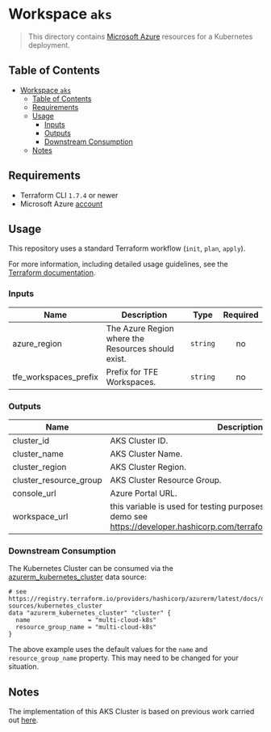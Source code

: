 # Workspace `aks`

> This directory contains [Microsoft Azure](https://registry.terraform.io/providers/hashicorp/azurerm/) resources for a Kubernetes deployment.

## Table of Contents

<!-- TOC -->
* [Workspace `aks`](#workspace-aks)
  * [Table of Contents](#table-of-contents)
  * [Requirements](#requirements)
  * [Usage](#usage)
    * [Inputs](#inputs)
    * [Outputs](#outputs)
    * [Downstream Consumption](#downstream-consumption)
  * [Notes](#notes)
<!-- TOC -->

## Requirements

* Terraform CLI `1.7.4` or newer
* Microsoft Azure [account](https://azure.microsoft.com/free)

## Usage

This repository uses a standard Terraform workflow (`init`, `plan`, `apply`).

For more information, including detailed usage guidelines, see the [Terraform documentation](https://developer.hashicorp.com/terraform/cli/commands).

<!-- BEGIN_TF_DOCS -->
### Inputs

| Name | Description | Type | Required |
|------|-------------|------|:--------:|
| azure_region | The Azure Region where the Resources should exist. | `string` | no |
| tfe_workspaces_prefix | Prefix for TFE Workspaces. | `string` | no |

### Outputs

| Name | Description |
|------|-------------|
| cluster_id | AKS Cluster ID. |
| cluster_name | AKS Cluster Name. |
| cluster_region | AKS Cluster Region. |
| cluster_resource_group | AKS Cluster Resource Group. |
| console_url | Azure Portal URL. |
| workspace_url | this variable is used for testing purposes and has no bearing on the demo see https://developer.hashicorp.com/terraform/language/values/outputs |
<!-- END_TF_DOCS -->

### Downstream Consumption

The Kubernetes Cluster can be consumed via the [azurerm_kubernetes_cluster](https://registry.terraform.io/providers/hashicorp/azurerm/latest/docs/data-sources/kubernetes_cluster) data source:

```hcl
# see https://registry.terraform.io/providers/hashicorp/azurerm/latest/docs/data-sources/kubernetes_cluster
data "azurerm_kubernetes_cluster" "cluster" {
  name                = "multi-cloud-k8s"
  resource_group_name = "multi-cloud-k8s"
}
```

The above example uses the default values for the `name` and `resource_group_name` property. This may need to be changed for your situation.

## Notes

The implementation of this AKS Cluster is based on previous work carried out [here](https://github.com/ksatirli/dynamically-configured-infrastructure/tree/main/terraform/azure).
